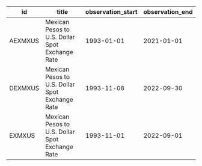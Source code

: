 | id      | title                                           | observation_start   | observation_end   |
|---------|-------------------------------------------------|---------------------|-------------------|
| AEXMXUS | Mexican Pesos to U.S. Dollar Spot Exchange Rate | 1993-01-01          | 2021-01-01        |
| DEXMXUS | Mexican Pesos to U.S. Dollar Spot Exchange Rate | 1993-11-08          | 2022-09-30        |
| EXMXUS  | Mexican Pesos to U.S. Dollar Spot Exchange Rate | 1993-11-01          | 2022-09-01        |